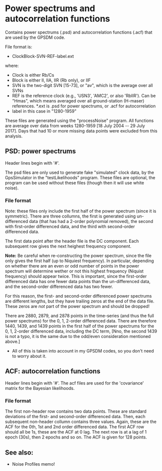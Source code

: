# Power spectrums and autocorrelation functions

Contains power spectrums (.psd) and autocorrelation functions (.acf) that are used by the GPSDM code.

File format is:
  * ClockBlock-SVN-REF-label.ext

where:
  * Clock is either Rb/Cs
  * Block is either II, IIA, IIR (Rb only), or IIF
  * SVN is the two-digit SVN [15-73], or "av", which is the average over all SVNs
  * REF is the reference clock (e.g., 'USN3', 'AMC2', or also 'RbIIR'). Can be "Hmas", which means averaged over all ground-station (H-maser) references.
  *.ext is .psd for power spectrums, or .acf for autocorrelation
  * label in this case in "1280-1959"

These files are generated using the "processNoise" program.
All functions are average over data from weeks 1280-1959 [18 July 2004 -- 29 July 2017].
Days that had 10 or more missing data points were excluded from this analysis.

## PSD: power spectrums

Header lines begin with '#'.

The psd files are only used to generate fake "simulated" clock data, by the GpsSimulator in the "testLikelihoods" program.
These files are optional, the program can be used without these files (though then it will use white noise).


### File format

Note: these files only include the first half of the power spectrum (since it is symmetric).
There are three collumns, the first is generated using un-differenced data (that has had a 2-order polynomial removed), the second with first-order differenced data, and the third with second-order differenced data.

The first data point after the header file is the DC component. Each subsequent row gives the next heighest frequency component.

**Note:** Be careful when re-constructing the power spectrum, since the file only gives the first half (up to Niquiest frequency). In particular, depending on whether there are an even or odd number of points in the power spectrum will determine wether or not this highest frequency (Niquist frequency) should appear twice.
This is important, since the first-order differenced data has one fewer data points than the un-differenced data, and the second-order differenced data has two fewer.

For this reason, the first- and second-order differenced power spectrums are different lengths, but they have trailing zeros at the end of the data file.
These zeros are _not_ part of the power spectrum and should be dropped!

There are 2880, 2879, and 2878 points in the time-series (and thus the full power spectrums) for the 0, 1, 2-order differenced data.
There are therefore 1440, 1439, and 1439 points in the first half of the power spectrums for the 0, 1, 2-order differenced data, including the DC term, [Nno, the second 1439 is not a typo, it is the same due to the odd/even consideration mentioned above.]

  * All of this is taken into account in my GPSDM codes, so you don't need to worry about it.


## ACF: autocorrelation functions

Header lines begin with '#'.
The acf files are used for the 'covariance' matrix for the Bayesian likelihoods.

### File format

The first non-header row contains two data points.
These are standard deviations of the first- and second-order differenced data.
Then, each subsequent non-header collumn contains three values. Again, these are the ACF for the 0th, 1st and 2nd order differenced data.
The first ACF row should all be 1s, these are the ACF at 0 lag.
The next row is at a lag of 1 epoch (30s), then 2 epochs and so on.
The ACF is given for 128 points.



## See also:
  * Noise Profiles memo!



